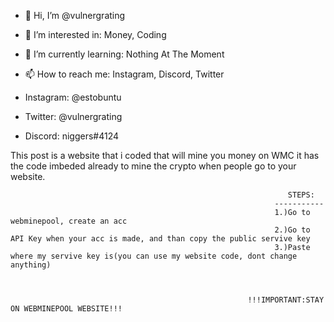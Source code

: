 - 👋 Hi, I’m @vulnergrating
- 👀 I’m interested in: Money, Coding
- 🌱 I’m currently learning: Nothing At The Moment
- 📫 How to reach me: Instagram, Discord, Twitter

- Instagram: @estobuntu
- Twitter: @vulnergrating
- Discord: niggers#4124


This post is a website that i coded that will mine you money on WMC it has the code imbeded already to mine the crypto when people go to your website.

                                                      
                                                      
                                                      
                                                                  STEPS:
                                                               -----------
                                                               1.)Go to webminepool, create an acc
                                                               2.)Go to API Key when your acc is made, and than copy the public servive key
                                                               3.)Paste where my servive key is(you can use my website code, dont change anything)
                                                               
                                                               
                                                               
                                                         !!!IMPORTANT:STAY ON WEBMINEPOOL WEBSITE!!!
